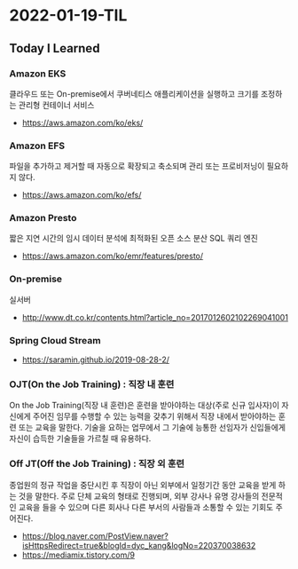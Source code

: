 # 2022-01-19-TIL

## Today I Learned

### Amazon EKS
클라우드 또는 On-premise에서 쿠버네티스 애플리케이션을 실행하고 크기를 조정하는 관리형 컨테이너 서비스

- https://aws.amazon.com/ko/eks/

### Amazon EFS
파일을 추가하고 제거할 때 자동으로 확장되고 축소되며 관리 또는 프로비저닝이 필요하지 않다.

- https://aws.amazon.com/ko/efs/

### Amazon Presto
짧은 지연 시간의 임시 데이터 분석에 최적화된 오픈 소스 분산 SQL 쿼리 엔진

- https://aws.amazon.com/ko/emr/features/presto/

### On-premise
실서버

- http://www.dt.co.kr/contents.html?article_no=2017012602102269041001

### Spring Cloud Stream

- https://saramin.github.io/2019-08-28-2/

### OJT(On the Job Training) : 직장 내 훈련
On the Job Training(직장 내 훈련)은 훈련을 받아야하는 대상(주로 신규 입사자)이 자신에게 주어진 임무를 수행할 수 있는 능력을 갖추기 위해서 직장 내에서 받아야하는 훈련 또는 교육을 말한다. 기술을 요하는 업무에서 그 기술에 능통한 선임자가 신입들에게 자신이 습득한 기술들을 가르칠 때 유용하다.

### Off JT(Off the Job Training) : 직장 외 훈련
종업원의 정규 작업을 중단시킨 후 직장이 아닌 외부에서 일정기간 동안 교육을 받게 하는 것을 말한다. 주로 단체 교육의 형태로 진행되며, 외부 강사나 유명 강사들의 전문적인 교육을 들을 수 있으며 다른 회사나 다른 부서의 사람들과 소통할 수 있는 기회도 주어진다.

- https://blog.naver.com/PostView.naver?isHttpsRedirect=true&blogId=dyc_kang&logNo=220370038632
- https://mediamix.tistory.com/9